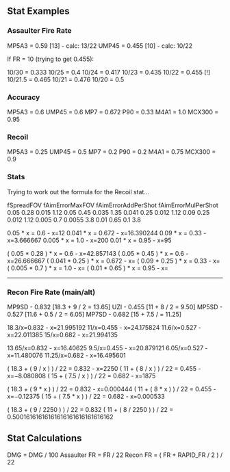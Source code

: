 ## Stat Examples

### Assaulter Fire Rate

MP5A3 = 0.59  [13] - calc: 13/22
UMP45 = 0.455 [10] - calc: 10/22

If FR = 10 (trying to get 0.455):

10/30 = 0.333
10/25 = 0.4
10/24   = 0.417
10/23   = 0.435
10/22   = 0.455 [!]
10/21.5 = 0.465
10/21   = 0.476
10/20   = 0.5

### Accuracy

MP5A3  = 0.6
UMP45  = 0.6
MP7    = 0.672
P90    = 0.33
M4A1   = 1.0
MCX300 = 0.95

### Recoil

MP5A3  = 0.25
UMP45  = 0.5
MP7    = 0.2
P90    = 0.2
M4A1   = 0.75
MCX300 = 0.9

### Stats

Trying to work out the formula for the Recoil stat...

fSpreadFOV	fAimErrorMaxFOV	fAimErrorAddPerShot	fAimErrorMulPerShot
0.05	0.28	0.015	1.12
0.05	0.45	0.035	1.35
0.041	0.25	0.012	1.12
0.09	0.25	0.012	1.12
0.005	0.7	    0.0055	3.8
0.01	0.65	0.1	    3.8

0.05  * x = 0.6   - x=12
0.041 * x = 0.672 - x=16.390244
0.09  * x = 0.33  - x=3.666667
0.005 * x =  1.0  - x=200
0.01  * x = 0.95  - x=95

( 0.05  * 0.28 ) * x = 0.6   - x=42.857143
( 0.05  * 0.45 ) * x = 0.6   - x=26.666667
( 0.041 * 0.25 ) * x = 0.672 - x=
( 0.09  * 0.25 ) * x = 0.33  - x=
( 0.005 * 0.7  ) * x =  1.0  - x=
( 0.01  * 0.65 ) * x = 0.95  - x=


---

### Recon Fire Rate (main/alt)

MP9SD - 0.832 [18.3 + 9   / 2 = 13.65]
UZI   - 0.455 [11   + 8   / 2 =  9.50]
MP5SD - 0.527 [11.6 + 0.5 / 2 =  6.05]
MP7SD - 0.682 [15   + 7.5 /   = 11.25]


18.3/x=0.832 - x=21.995192
  11/x=0.455 - x=24.175824
11.6/x=0.527 - x=22.011385
  15/x=0.682 - x=21.994135

13.65/x=0.832 - x=16.40625
  9.5/x=0.455 - x=20.879121
 6.05/x=0.527 - x=11.480076
11.25/x=0.682 - x=16.495601

( 18.3 + ( 9   / x ) ) / 22 = 0.832  - x=2250
( 11   + ( 8   / x ) ) / 22 = 0.455  - x=−8.080808
( 15   + ( 7.5 / x ) ) / 22 = 0.682  - x=1875

( 18.3 + ( 9   * x ) ) / 22 = 0.832  - x=0.000444
( 11   + ( 8   * x ) ) / 22 = 0.455  - x=−0.12375
( 15   + ( 7.5 * x ) ) / 22 = 0.682  - x=0.000533


( 18.3 + ( 9 / 2250 ) ) / 22 = 0.832
( 11   + ( 8 / 2250 ) ) / 22 = 0.50016161616161616161616161616162

## Stat Calculations

DMG          = DMG / 100
Assaulter FR = FR / 22
Recon FR     = ( FR + RAPID_FR / 2 ) / 22

